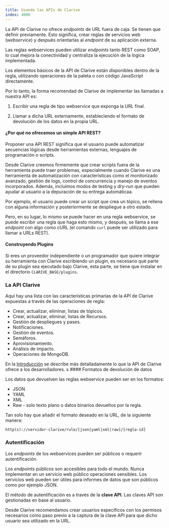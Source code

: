 ```yaml
---
title: Usando las APIs de Clarive
index: 4000
---
```


La API de Clarive no ofrece *endpoints* de URL fuera de caja. Se tienen que definir previamente. Esto significa, crear
reglas de servicios web (*webservice*) y después orientarlas al *endpoint* de su aplicación externa.

Las reglas webservices pueden utilizar *endpoints* tanto REST como SOAP, lo cual mejora la conectividad y centraliza la
ejecución de la lógica implementada.

Los elementos básicos de la API de Clarive están disponibles dentro de la regla, utilizando operaciones de la paleta
o con código JavaScript directamente.

Por lo tanto, la forma recomendad de Clarive de implementar las llamadas a nuestra API es:

1) Escribir una regla de tipo webservice que exponga la URL final.

2) Llamar a dicha URL externamente, estableciendo el formato de devolución de los datos en la propia URL.

#### ¿Por qué no ofrecemos un simple API REST?

Proponer una API REST significa que el usuario puede automatizar secuencias lógicas desde herramientas externas,
lenguajes de programación o scripts.

Desde Clarive creemos firmemente que crear scripts fuera de la herramienta puede traer problemas, especialmente cuando
Clarive es una herramienta de automatización con características como el monitorizado avanzado, gestión de logs, control
de concurrencia y manejo de eventos incorporados. Además, incluimos modos de testing y *dry-run* que pueden ayudar al
usuario a la depuración de su entrega automáticaa.

Por ejemplo, el usuario puede crear un script que crea un tópico, se rellena con alguna información y posteriormente se
despliegue a otro estado.

Pero, en su lugar, lo mismo se puede hacer en una regla webservice, se puede escribir una regla que haga esto mismo,
y después, se llama a ese *endpoint* con algo como cURL (el comando `curl` puede ser utilizado para llamar a URLs REST).

#### Construyendo Plugins

Si eres un proveedor independiente o un programador que quiere integrar su herramienta con Clarive escribiendo un
plugin, es necesario qué parte de su plugin sea ejecutado bajo Clarive, esta parte, se tiene que instalar en el
directorio `CLARIVE_BASE/plugins`.

### La API Clarive

Aquí hay una lista con las características primarias de la API de Clarive expuestas a través de las operaciones de
regla:

- Crear, actualizar, eliminar, listas de tópicos.
- Crear, actualizar, eliminar, listas de Recursos.
- Gestión de despliegues y pases.
- Notificaciones.
- Gestión de eventos.
- Semáforos.
- Aprovisionamiento.
- Análisis de impacto.
- Operaciones de MongoDB.

En la [Introducción](/devel/intro) se describe más detalladamente lo que la API de Clarive ofrece a los desarrolladores.
s #### Formatos de devolución de datos

Los datos que devuelven las reglas webservice pueden ser en los formatos:

- JSON
- YAML
- XML
- Raw - solo texto plano o datos binarios devueltos por la regla.

Tan solo hay que añadir el formato deseado en la URL, de la siguiente manera:

    http(s)://servidor-clarive/rule/[json|yaml|xml|raw]/[regla-id]

### Autentificación

Los *endpoints* de los webservices pueden ser públicos o requerir autentificación.

Los *endpoints* públicos son accesibles para todo el mundo. Nunca implementar en un servicio web público operaciones
sensibles. Los servicios web pueden ser útiles para informes de datos que son públicos como por ejemplo JSON.

El método de autentificación es a través de la **clave API**. Las claves API son gestionadas en base al usuario.

Desde Clarive recomendamos crear usuarios específicos con los permisos necesarios como paso previo a la captura de la
clave API para que dicho usuario sea utilizado en la URL.
